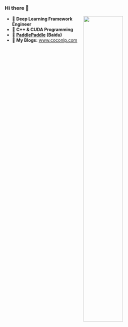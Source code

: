### Hi there 👋


<img align="right" width="50%" src="https://github-readme-stats.vercel.app/api?username=Aurelius84&theme=dark&show_icons=true">

- 🔭 **Deep Learning Framework Engineer**
- 🌱 **C++ & CUDA Programming**
- 👯 **[PaddlePaddle](https://github.com/PaddlePaddle/Paddle) (Baidu)**
- 💬 **My Blogs:** www.coconlp.com


